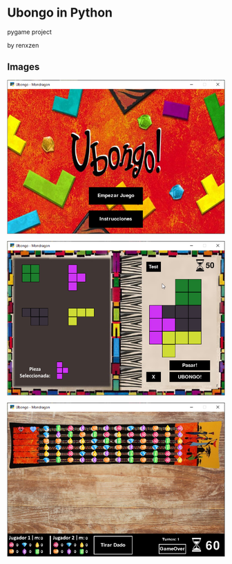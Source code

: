 # Ubongo in Python
pygame project

by renxzen


## Images

![](preview/menu.png)

![](preview/solve.png)

![](preview/turn.png)